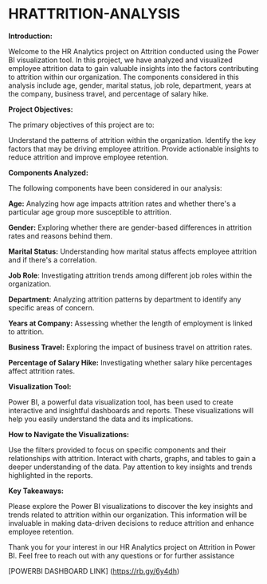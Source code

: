 # HRATTRITION-ANALYSIS

**Introduction:**

Welcome to the HR Analytics project on Attrition conducted using the Power BI visualization tool. In this project, we have analyzed and visualized employee attrition data to gain valuable insights into the factors contributing to attrition within our organization. The components considered in this analysis include age, gender, marital status, job role, department, years at the company, business travel, and percentage of salary hike.

**Project Objectives:**

The primary objectives of this project are to:

Understand the patterns of attrition within the organization.
Identify the key factors that may be driving employee attrition.
Provide actionable insights to reduce attrition and improve employee retention.

**Components Analyzed:**

The following components have been considered in our analysis:

**Age:** Analyzing how age impacts attrition rates and whether there's a particular age group more susceptible to attrition.

**Gender:** Exploring whether there are gender-based differences in attrition rates and reasons behind them.

**Marital Status:** Understanding how marital status affects employee attrition and if there's a correlation.

**Job Role**: Investigating attrition trends among different job roles within the organization.

**Department:** Analyzing attrition patterns by department to identify any specific areas of concern.

**Years at Company:** Assessing whether the length of employment is linked to attrition.

**Business Travel:** Exploring the impact of business travel on attrition rates.

**Percentage of Salary Hike:** Investigating whether salary hike percentages affect attrition rates.

**Visualization Tool:**

Power BI, a powerful data visualization tool, has been used to create interactive and insightful dashboards and reports. These visualizations will help you easily understand the data and its implications.

**How to Navigate the Visualizations:**

Use the filters provided to focus on specific components and their relationships with attrition.
Interact with charts, graphs, and tables to gain a deeper understanding of the data.
Pay attention to key insights and trends highlighted in the reports.

**Key Takeaways:**

Please explore the Power BI visualizations to discover the key insights and trends related to attrition within our organization. This information will be invaluable in making data-driven decisions to reduce attrition and enhance employee retention.

Thank you for your interest in our HR Analytics project on Attrition in Power BI. Feel free to reach out with any questions or for further assistance


[POWERBI DASHBOARD LINK] (https://rb.gy/6y4dh)
